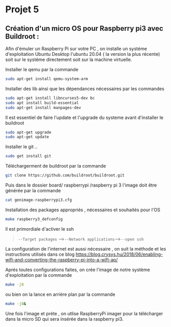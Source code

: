 # Projet 5
## Création d'un micro OS pour Raspberry pi3 avec Buildroot :
Afin d'émuler un Raspberry Pi sur votre PC , on installe un systéme d'exploitation Ubuntu Desktop l'ubuntu 20.04 ( la version la plus récente) soit sur le systéme directement soit sur la machine virtuelle.

Installer le qemu par la commande 
```sh
sudo apt-get install qemu-system-arm
```
Installer  des lib ainsi que les dépendances nécessaires par les commandes 
```sh
sudo apt-get install libncurses5-dev bc
sudo apt install build-essential
sudo apt-get install manpages-dev
```

Il est essentiel de faire l'update et l'upgrade du systeme avant d'installer le buildroot 
```sh
sudo apt-get upgrade
sudo apt-get update
```
Installer le git ..
```sh
sudo get install git
``` 
Téléchargerment de buildroot par la commande 
```sh
git clone https://github.com/buildroot/buildroot.git
``` 
Puis dans le dossier board/ raspberrypi /raspberry pi 3  l'image doit être générée par la commande
```sh
cat genimage-raspberrypi3.cfg
``` 
Installation des packages appropriés , nécessaires et souhaités pour l'OS
```sh
make raspberry3_defconfig
``` 
Il est primordiale d'activer le ssh 
 >`--Target packages` -->`--Network applications`-->`--open ssh`  

La configuration de l'internet est aussi nécessaire , on suit la méthode et les instructions utilisés dans ce blog
https://blog.crysys.hu/2018/06/enabling-wifi-and-converting-the-raspberry-pi-into-a-wifi-ap/ 

Aprés toutes configurations faites, on crée l'image de notre système d'exploitation par la commande 
```sh
make -j8 
``` 
ou bien on la lance en arrière plan par la commande 
```sh
make -j8&
``` 

Une fois l'image et préte , on utlise RaspberryPi imager pour la télécharger dans la micro SD qui sera insérée dans la raspberry pi3.

